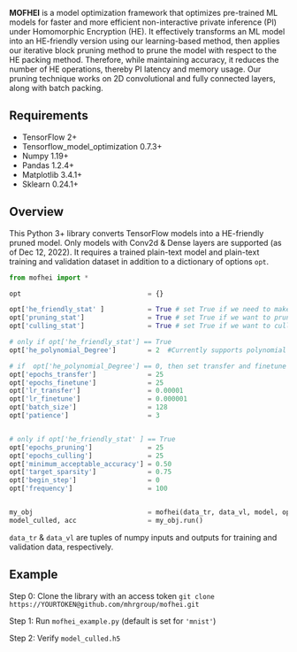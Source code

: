 __MOFHEI__ is a model optimization framework that optimizes pre-trained ML models for faster and more efficient non-interactive private inference (PI) under Homomorphic Encryption (HE). It effectively transforms an ML model into an HE-friendly version using our learning-based method, then applies our iterative block pruning method to prune the model with respect to the HE packing method. Therefore, while maintaining accuracy, it reduces the number of HE operations, thereby PI latency and memory usage. Our pruning technique works on 2D convolutional and fully connected layers, along with batch packing.


## Requirements
- TensorFlow 2+
- Tensorflow_model_optimization 0.7.3+
- Numpy 1.19+
- Pandas 1.2.4+
- Matplotlib 3.4.1+
- Sklearn 0.24.1+

## Overview

This Python 3+ library converts TensorFlow models into a HE-friendly pruned model. Only models with Conv2d & Dense layers are supported (as of Dec 12, 2022). It requires a trained plain-text model and plain-text training and validation dataset in addition to a dictionary of options ```opt```.

```Python
from mofhei import *

opt                                = {}

opt['he_friendly_stat' ]           = True # set True if we need to make model HE-friendly
opt['pruning_stat']                = True # set True if we want to prune the model
opt['culling_stat']                = True # set True if we want to cull the model

# only if opt['he_friendly_stat'] == True
opt['he_polynomial_Degree']        = 2  #Currently supports polynomial degrees 0, 2, 3, & 4 for making a model HE-friendly

# if  opt['he_polynomial_Degree'] == 0, then set transfer and finetune epochs to 1
opt['epochs_transfer']             = 25
opt['epochs_finetune']             = 25
opt['lr_transfer']                 = 0.00001
opt['lr_finetune']                 = 0.000001
opt['batch_size']                  = 128
opt['patience']                    = 3 


# only if opt['he_friendly_stat' ] == True 
opt['epochs_pruning']              = 25
opt['epochs_culling']              = 25
opt['minimum_acceptable_accuracy'] = 0.50
opt['target_sparsity']             = 0.75
opt['begin_step']                  = 0 
opt['frequency']                   = 100


my_obj                             = mofhei(data_tr, data_vl, model, opt)
model_culled, acc                  = my_obj.run()

```

```data_tr``` & ```data_vl``` are tuples of numpy inputs and outputs for training and validation data, respectively. 

## Example

Step 0: Clone the library with an access token ```git clone https://YOURTOKEN@github.com/mhrgroup/mofhei.git``` 

Step 1: Run ```mofhei_example.py``` (default is set for ```'mnist'```)

Step 2: Verify ```model_culled.h5```
